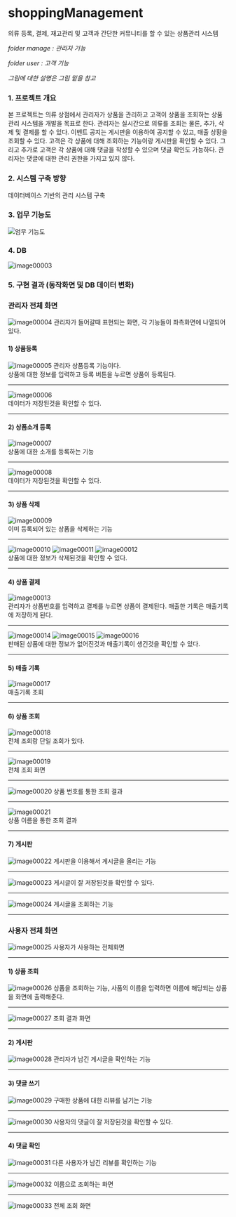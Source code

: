 # shoppingManagement
의류 등록, 결제, 재고관리 및 고객과 간단한 커뮤니티를 할 수 있는 상품관리 시스템

*folder manage : 관리자 기능*

*folder user   : 고객 기능*

*그림에 대한 설명은 그림 밑을 참고*

### 1. 프로젝트 개요
본 프로젝트는 의류 상점에서 관리자가 상품을 관리하고 고객이 상품을 조회하는 상품 관리 시스템을 개발을 목표로 한다. 관리자는 실시간으로 의류를 조회는 물론, 추가, 삭제 및 결제를 할 수 있다. 이벤트 공지는 게시판을 이용하여 공지할 수 있고, 매출 상황을 조회할 수 있다. 고객은 각 상품에 대해 조회하는 기능이랑 게시판을 확인할 수 있다. 그리고 추가로 고객은 각 상품에 대해 댓글을 작성할 수 있으며 댓글 확인도 가능하다. 관리자는 댓글에 대한 관리 권한을 가지고 있지 않다.

### 2. 시스템 구축 방향
데이터베이스 기반의 관리 시스템 구축

### 3. 업무 기능도
![엄무 기능도](https://user-images.githubusercontent.com/34391309/108698438-7a4e1f00-7547-11eb-831d-fe5fbe13e5f1.png)

### 4. DB
![image00003](https://user-images.githubusercontent.com/34391309/108699526-b3d35a00-7548-11eb-8ae7-abe6df3ea30b.png)

### 5. 구현 결과 (동작화면 및 DB 데이터 변화)
### 관리자 전체 화면
![image00004](https://user-images.githubusercontent.com/34391309/108699528-b3d35a00-7548-11eb-92ab-9aa79f1807c6.png)
관리자가 들어갈때 표현되는 화면, 각 기능들이 좌측화면에 나열되어 있다.

#### 1) 상품등록
![image00005](https://user-images.githubusercontent.com/34391309/108699530-b46bf080-7548-11eb-915f-f8a4aadcb517.png)
관리자 상품등록 기능이다.   
상품에 대한 정보를 입력하고 등록 버튼을 누르면 상품이 등록된다.   
***
![image00006](https://user-images.githubusercontent.com/34391309/108699531-b5048700-7548-11eb-8834-f18154b0f790.png)   
데이터가 저장된것을 확인할 수 있다. 
***

#### 2) 상품소개 등록
![image00007](https://user-images.githubusercontent.com/34391309/108699533-b59d1d80-7548-11eb-89fa-d87ae32c8001.png)   
상품에 대한 소개를 등록하는 기능   
***
![image00008](https://user-images.githubusercontent.com/34391309/108699538-b635b400-7548-11eb-8513-90e7f5996cfe.png)   
데이터가 저장된것을 확인할 수 있다.
***
#### 3) 상품 삭제
![image00009](https://user-images.githubusercontent.com/34391309/108699541-b635b400-7548-11eb-8bd6-dca63fad8b00.png)   
이미 등록되어 있는 상품을 삭제하는 기능   
***
![image00010](https://user-images.githubusercontent.com/34391309/108699542-b6ce4a80-7548-11eb-9e57-1462e534888b.png)
![image00011](https://user-images.githubusercontent.com/34391309/108699545-b766e100-7548-11eb-9c75-203f4f62efac.png)
![image00012](https://user-images.githubusercontent.com/34391309/108699546-b766e100-7548-11eb-870d-dfe0af3515b5.png)   
상품에 대한 정보가 삭제된것을 확인할 수 있다.
***
#### 4) 상품 결제
![image00013](https://user-images.githubusercontent.com/34391309/108699547-b7ff7780-7548-11eb-8752-31bb25211bfb.png)   
관리자가 상품번호를 입력하고 결제를 누르면 상품이 결제된다. 매출한 기록은 매출기록에 저장하게 된다.   
***
![image00014](https://user-images.githubusercontent.com/34391309/108699548-b8980e00-7548-11eb-8687-2feae2103964.png)
![image00015](https://user-images.githubusercontent.com/34391309/108699549-b930a480-7548-11eb-8793-7ca0879d3794.png)
![image00016](https://user-images.githubusercontent.com/34391309/108699551-b930a480-7548-11eb-8313-efbf1737c8f2.png)   
판매된 상품에 대한 정보가 없어진것과 매출기록이 생긴것을 확인할 수 있다.
***
#### 5) 매출 기록
![image00017](https://user-images.githubusercontent.com/34391309/108699554-b9c93b00-7548-11eb-9a45-a7cb3e66c902.png)   
매출기록 조회
***
#### 6) 상품 조회 
![image00018](https://user-images.githubusercontent.com/34391309/108699556-ba61d180-7548-11eb-8def-c657002522a8.png)   
전체 조회랑 단일 조회가 있다.
***
![image00019](https://user-images.githubusercontent.com/34391309/108699558-bafa6800-7548-11eb-9baf-ba7ad03748dc.png)   
전체 조회 화면
***
![image00020](https://user-images.githubusercontent.com/34391309/108699561-bb92fe80-7548-11eb-8ec9-d561bb521390.png)
상품 번호를 통한 조회 결과
***
![image00021](https://user-images.githubusercontent.com/34391309/108699564-bc2b9500-7548-11eb-8caf-b5395eac9199.png)   
상품 이름을 통한 조회 결과
***
#### 7) 게시판
![image00022](https://user-images.githubusercontent.com/34391309/108699566-bcc42b80-7548-11eb-9298-d8f3fc2078f9.png)
게시판을 이용해서 게시글을 올리는 기능
***
![image00023](https://user-images.githubusercontent.com/34391309/108699570-bd5cc200-7548-11eb-8bcc-5a25fd24bbfd.png)
게시글이 잘 저장된것을 확인할 수 있다.
***
![image00024](https://user-images.githubusercontent.com/34391309/108699573-bd5cc200-7548-11eb-8fda-4469b54ad4c0.png)
게시글을 조회하는 기능   
***

### 사용자 전체 화면
![image00025](https://user-images.githubusercontent.com/34391309/108699577-bdf55880-7548-11eb-94f1-a177ce9e3766.png)
사용자가 사용하는 전체화면
***
#### 1) 상품 조회
![image00026](https://user-images.githubusercontent.com/34391309/108699579-be8def00-7548-11eb-8fbf-736e6009a2ab.png)
상품을 조회하는 기능, 사품의 이름을 입력하면 이름에 해당되는 상품을 화면에 출력해준다.
***
![image00027](https://user-images.githubusercontent.com/34391309/108699581-bf268580-7548-11eb-9341-9adf062878f8.png)
조회 결과 화면
***
#### 2) 게시판
![image00028](https://user-images.githubusercontent.com/34391309/108699582-bfbf1c00-7548-11eb-91be-ed99f69af54d.png)
관리자가 남긴 게시글을 확인하는 기능
***
#### 3) 댓글 쓰기
![image00029](https://user-images.githubusercontent.com/34391309/108699588-c057b280-7548-11eb-807e-7d7d66c672fc.png)
구매한 상품에 대한 리뷰를 남기는 기능
***
![image00030](https://user-images.githubusercontent.com/34391309/108699592-c0f04900-7548-11eb-86d4-04f6a3f03878.png)
사용자의 댓글이 잘 저장된것을 확인할 수 있다.
***
#### 4) 댓글 확인
![image00031](https://user-images.githubusercontent.com/34391309/108699593-c188df80-7548-11eb-9d8a-2da83acf1272.png)
다른 사용자가 남긴 리뷰를 확인하는 기능
***
![image00032](https://user-images.githubusercontent.com/34391309/108699594-c2217600-7548-11eb-8be1-4410bdc7297b.png)
이름으로 조회하는 화면
***
![image00033](https://user-images.githubusercontent.com/34391309/108699597-c2ba0c80-7548-11eb-8df4-63afe192b07f.png)
전체 조회 화면 

